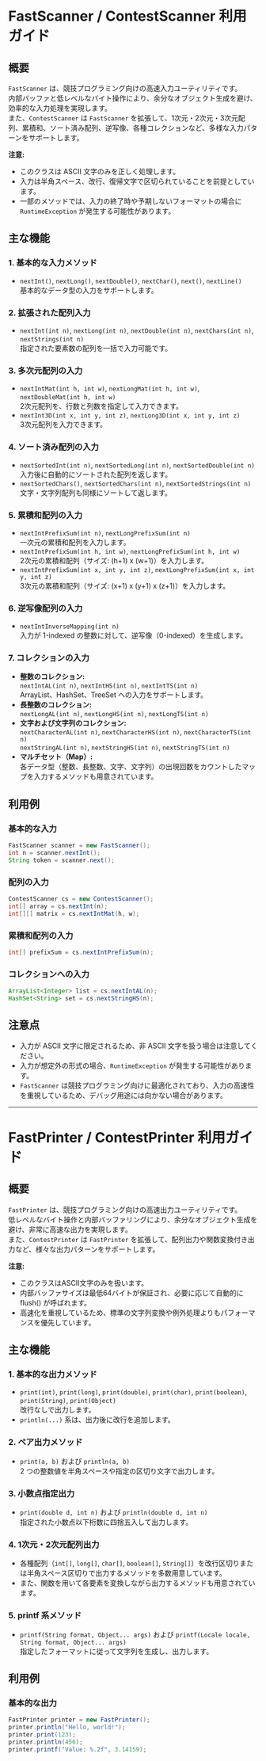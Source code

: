 # FastScanner / ContestScanner 利用ガイド

## 概要

`FastScanner` は、競技プログラミング向けの高速入力ユーティリティです。  
内部バッファと低レベルなバイト操作により、余分なオブジェクト生成を避け、効率的な入力処理を実現します。  
また、`ContestScanner` は `FastScanner` を拡張して、1次元・2次元・3次元配列、累積和、ソート済み配列、逆写像、各種コレクションなど、多様な入力パターンをサポートします。

**注意:**
- このクラスは ASCII 文字のみを正しく処理します。
- 入力は半角スペース、改行、復帰文字で区切られていることを前提としています。
- 一部のメソッドでは、入力の終了時や予期しないフォーマットの場合に `RuntimeException` が発生する可能性があります。

## 主な機能

### 1. 基本的な入力メソッド
- `nextInt()`, `nextLong()`, `nextDouble()`, `nextChar()`, `next()`, `nextLine()`  
  基本的なデータ型の入力をサポートします。

### 2. 拡張された配列入力
- `nextInt(int n)`, `nextLong(int n)`, `nextDouble(int n)`, `nextChars(int n)`, `nextStrings(int n)`  
  指定された要素数の配列を一括で入力可能です。

### 3. 多次元配列の入力
- `nextIntMat(int h, int w)`, `nextLongMat(int h, int w)`, `nextDoubleMat(int h, int w)`  
  2次元配列を、行数と列数を指定して入力できます。
- `nextInt3D(int x, int y, int z)`, `nextLong3D(int x, int y, int z)`  
  3次元配列を入力できます。

### 4. ソート済み配列の入力
- `nextSortedInt(int n)`, `nextSortedLong(int n)`, `nextSortedDouble(int n)`  
  入力後に自動的にソートされた配列を返します。
- `nextSortedChars()`, `nextSortedChars(int n)`, `nextSortedStrings(int n)`  
  文字・文字列配列も同様にソートして返します。

### 5. 累積和配列の入力
- `nextIntPrefixSum(int n)`, `nextLongPrefixSum(int n)`  
  一次元の累積和配列を入力します。
- `nextIntPrefixSum(int h, int w)`, `nextLongPrefixSum(int h, int w)`  
  2次元の累積和配列（サイズ: (h+1) x (w+1)）を入力します。
- `nextIntPrefixSum(int x, int y, int z)`, `nextLongPrefixSum(int x, int y, int z)`  
  3次元の累積和配列（サイズ: (x+1) x (y+1) x (z+1)）を入力します。

### 6. 逆写像配列の入力
- `nextIntInverseMapping(int n)`  
  入力が 1-indexed の整数に対して、逆写像（0-indexed）を生成します。

### 7. コレクションの入力
- **整数のコレクション:**  
  `nextIntAL(int n)`, `nextIntHS(int n)`, `nextIntTS(int n)`  
  ArrayList、HashSet、TreeSet への入力をサポートします。
- **長整数のコレクション:**  
  `nextLongAL(int n)`, `nextLongHS(int n)`, `nextLongTS(int n)`
- **文字および文字列のコレクション:**  
  `nextCharacterAL(int n)`, `nextCharacterHS(int n)`, `nextCharacterTS(int n)`  
  `nextStringAL(int n)`, `nextStringHS(int n)`, `nextStringTS(int n)`
- **マルチセット（Map）:**  
  各データ型（整数、長整数、文字、文字列）の出現回数をカウントしたマップを入力するメソッドも用意されています。

## 利用例

### 基本的な入力
```java
FastScanner scanner = new FastScanner();
int n = scanner.nextInt();
String token = scanner.next();
```

### 配列の入力
```java
ContestScanner cs = new ContestScanner();
int[] array = cs.nextInt(n);
int[][] matrix = cs.nextIntMat(h, w);
```

### 累積和配列の入力
```java
int[] prefixSum = cs.nextIntPrefixSum(n);
```

### コレクションへの入力
```java
ArrayList<Integer> list = cs.nextIntAL(n);
HashSet<String> set = cs.nextStringHS(n);
```

## 注意点
- 入力が ASCII 文字に限定されるため、非 ASCII 文字を扱う場合は注意してください。
- 入力が想定外の形式の場合、`RuntimeException` が発生する可能性があります。
- `FastScanner` は競技プログラミング向けに最適化されており、入力の高速性を重視しているため、デバッグ用途には向かない場合があります。

---

# FastPrinter / ContestPrinter 利用ガイド

## 概要

`FastPrinter` は、競技プログラミング向けの高速出力ユーティリティです。  
低レベルなバイト操作と内部バッファリングにより、余分なオブジェクト生成を避け、非常に高速な出力を実現します。  
また、`ContestPrinter` は `FastPrinter` を拡張して、配列出力や関数変換付き出力など、様々な出力パターンをサポートします。

**注意:**
- このクラスはASCII文字のみを扱います。
- 内部バッファサイズは最低64バイトが保証され、必要に応じて自動的に flush() が呼ばれます。
- 高速化を重視しているため、標準の文字列変換や例外処理よりもパフォーマンスを優先しています。

## 主な機能

### 1. 基本的な出力メソッド
- `print(int)`, `print(long)`, `print(double)`, `print(char)`, `print(boolean)`, `print(String)`, `print(Object)`  
  改行なしで出力します。
- `println(...)` 系は、出力後に改行を追加します。

### 2. ペア出力メソッド
- `print(a, b)` および `println(a, b)`  
  2 つの整数値を半角スペースや指定の区切り文字で出力します。

### 3. 小数点指定出力
- `print(double d, int n)` および `println(double d, int n)`  
  指定された小数点以下桁数に四捨五入して出力します。

### 4. 1次元・2次元配列出力
- 各種配列（`int[]`, `long[]`, `char[]`, `boolean[]`, `String[]`）を改行区切りまたは半角スペース区切りで出力するメソッドを多数用意しています。
- また、関数を用いて各要素を変換しながら出力するメソッドも用意されています。

### 5. printf 系メソッド
- `printf(String format, Object... args)` および `printf(Locale locale, String format, Object... args)`  
  指定したフォーマットに従って文字列を生成し、出力します。

## 利用例

### 基本的な出力
```java
FastPrinter printer = new FastPrinter();
printer.println("Hello, world!");
printer.print(123);
printer.println(456);
printer.printf("Value: %.2f", 3.14159);
